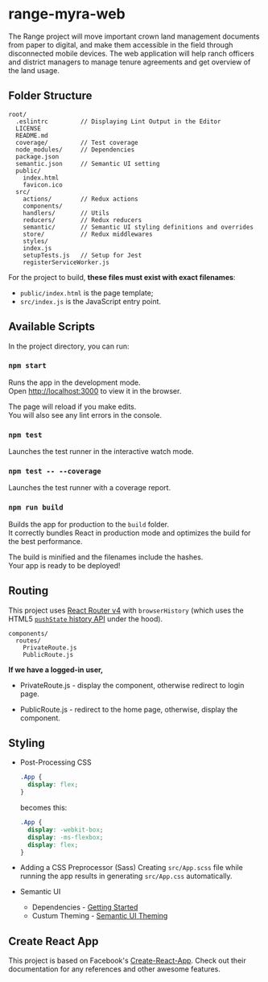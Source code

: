 # range-myra-web

The Range project will move important crown land management documents from paper to digital, and make them accessible in the field through disconnected mobile devices. The web application will help ranch officers and district managers to manage tenure agreements and get overview of the land usage.

## Folder Structure
```
root/
  .eslintrc         // Displaying Lint Output in the Editor
  LICENSE
  README.md
  coverage/         // Test coverage
  node_modules/     // Dependencies
  package.json
  semantic.json     // Semantic UI setting
  public/
    index.html
    favicon.ico
  src/
    actions/        // Redux actions
    components/     
    handlers/       // Utils
    reducers/       // Redux reducers
    semantic/       // Semantic UI styling definitions and overrides
    store/          // Redux middlewares
    styles/         
    index.js
    setupTests.js   // Setup for Jest
    registerServiceWorker.js
```

For the project to build, **these files must exist with exact filenames**:

* `public/index.html` is the page template;
* `src/index.js` is the JavaScript entry point.

## Available Scripts

In the project directory, you can run:

### `npm start`

Runs the app in the development mode.<br>
Open [http://localhost:3000](http://localhost:3000) to view it in the browser.

The page will reload if you make edits.<br>
You will also see any lint errors in the console.

### `npm test`

Launches the test runner in the interactive watch mode.<br>

### `npm test -- --coverage`

Launches the test runner with a coverage report.<br>

### `npm run build`

Builds the app for production to the `build` folder.<br>
It correctly bundles React in production mode and optimizes the build for the best performance.

The build is minified and the filenames include the hashes.<br>
Your app is ready to be deployed!

## Routing
This project uses [React Router v4](https://github.com/ReactTraining/react-router) with `browserHistory` (which uses the HTML5 [`pushState` history API](https://developer.mozilla.org/en-US/docs/Web/API/History_API#Adding_and_modifying_history_entries) under the hood).

```
components/
  routes/
    PrivateRoute.js   
    PublicRoute.js
```

**If we have a logged-in user,** 

* PrivateRoute.js - display the component, otherwise redirect to login page.

* PublicRoute.js - redirect to the home page, otherwise, display the component.

## Styling
* Post-Processing CSS

  ```css
  .App {
    display: flex;
  }
  ```

  becomes this:

  ```css
  .App {
    display: -webkit-box;
    display: -ms-flexbox;
    display: flex;
  }
  ```

* Adding a CSS Preprocessor (Sass)
  Creating `src/App.scss` file while running the app results in generating `src/App.css` automatically.

* Semantic UI
  * Dependencies - [Getting Started](http://learnsemantic.com/guide/expert.html)
  * Custum Theming - [Semantic UI Theming](https://semantic-ui.com/usage/theming.html#override-files)

## Create React App
  This project is based on Facebook's [Create-React-App](https://github.com/facebook/create-react-app). Check out their documentation for any references and other awesome features.
